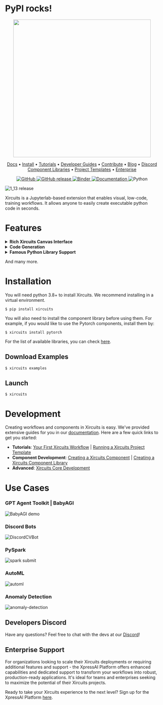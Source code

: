 <h1>PyPI rocks!</h1>
<p align="center">
<img src="https://user-images.githubusercontent.com/68586800/151280601-7ff2b7b2-10e5-4544-b3df-aa6a5a654dae.png" width="450"/>
</p>

<p align="center">
  <a href="https://xircuits.io/">Docs</a> •
  <a href="https://xircuits.io/docs/main/Installation">Install</a> •
  <a href="https://xircuits.io/docs/category/tutorials">Tutorials</a> •
  <a href="https://xircuits.io/docs/category/developer-guide">Developer Guides</a> •
  <a href="https://github.com/XpressAI/xircuits/blob/master/CONTRIBUTING.md">Contribute</a> •
  <a href="https://www.xpress.ai/blog/">Blog</a> •
  <a href="https://discord.com/invite/vgEg2ZtxCw">Discord</a>
<br>
  <a href="https://github.com/XpressAI/xircuits/tree/master/xai_components#xircuits-component-library-list">Component Libraries</a> •
  <a href="https://github.com/XpressAI/xircuits/tree/master/project-templates#xircuits-project-templates-list">Project Templates</a> •
  <a href="https://xpress.ai/">Enterprise</a>
</p>

<p>
  <p align="center">
    <a href="https://github.com/XpressAI/xircuits/blob/master/LICENSE">
        <img alt="GitHub" src="https://img.shields.io/github/license/XpressAI/xircuits?color=brightgreen">
    </a>
    <a href="https://github.com/XpressAI/xircuits/releases">
        <img alt="GitHub release" src="https://img.shields.io/github/release/XpressAI/xircuits.svg?color=yellow">
    </a>
    <a href="https://mybinder.org/v2/gh/XpressAi/xircuits/main?urlpath=lab">
        <img alt="Binder" src="https://mybinder.org/badge_logo.svg">
    </a>
    <a href="https://xircuits.io">
        <img alt="Documentation" src="https://img.shields.io/website/http/xircuits.io.svg?color=orange">
    </a>
     <a>
        <img alt="Python" src="https://img.shields.io/badge/Python-3.8%20%7C%203.9%20%7C%203.10%20%7C%203.11%20%7C%203.12%20%7C%203.13-blue">
    </a>
</p>

![1_13 release](https://github.com/user-attachments/assets/472481f2-9c48-4cf9-8958-99135b02379c)

Xircuits is a Jupyterlab-based extension that enables visual, low-code, training workflows. It allows anyone to easily create executable python code in seconds.

# Features

<details>
  <summary><b>Rich Xircuits Canvas Interface</b></summary>
  <br>
  <p align="center">Unreal Engine-like Chain Component Interface<br>
  <img src=https://xircuits.io/img/docs/interface-chain.gif
 width="600"></p>

  <p align="center">Custom Nodes and Ports<br>
  <img src=https://xircuits.io/img/docs/interface-custom-ports.gif width="600"></p>
  
  <p align="center">Smart Link and Type Check Logic<br>
  <img src=https://xircuits.io/img/docs/interface-smart-link.gif width="600"></p>
  
  <p align="center">Component Tooltips<br>
  <img src=https://user-images.githubusercontent.com/84708008/163518580-186d4298-3344-4280-a87a-67be90eec13f.gif width="600"></p>

</details>

<details>
  <summary><b>Code Generation</b></summary>

  Xircuits generates executable python scripts from the canvas. As they're very customizable, you can perform DevOps automation like actions. Consider this Xircuits template which trains an mnist classifier.
  
  ![hyperpara-codegen](https://user-images.githubusercontent.com/68586800/165815661-2b6e17e8-ed1d-4950-97b1-658d2bd14410.gif)

  You can run the code generated python script in Xircuits, but you can also take the same script to train 3 types of models in one go using bash script:

    TrainModel.py --epoch 5 --model "resnet50"
    TrainModel.py --epoch 5 --model "vgg16"
    TrainModel.py --epoch 5 --model "mobilenet"

</details>

<details>
<summary><b>Famous Python Library Support</b></summary>
Xircuits is built on top of the shoulders of giants. Perform ML and DL using Tensorflow or Pytorch, accelerate your big data processing via Spark, or perform autoML using Pycaret. We're constantly updating our Xircuits library, so stay tuned for more!

Didn't find what you're looking for? Creating Xircuits components is very easy! If it's in python - it can be made into a component. Your creativity is the limit, create components that are easily extendable!

</details>

And many more.

# Installation
You will need python 3.8+ to install Xircuits. We recommend installing in a virtual environment.

  ```
  $ pip install xircuits
  ```

You will also need to install the component library before using them. For example, if you would like to use the Pytorch components, install them by:

  ```
  $ xircuits install pytorch
  ```

For the list of available libraries, you can check [here]( https://github.com/XpressAI/xircuits/tree/master/xai_components). 

## Download Examples
```
$ xircuits examples
```

## Launch
```
$ xircuits
```

# Development
Creating workflows and components in Xircuits is easy. We've provided extensive guides for you in our [documentation](https://xircuits.io/). Here are a few quick links to get you started:

- **Tutorials**: [Your First Xircuits Workflow](https://xircuits.io/docs/main/tutorials/getting-started-with-xircuits) | [Running a Xircuits Project Template](https://xircuits.io/docs/project-template/running-a-xircuits-project-template)
- **Component Development**: [Creating a Xircuits Component](https://xircuits.io/docs/main/tutorials/integrating-python-code-with-xircuits) | [Creating a Xircuits Component Library](https://xircuits.io/docs/main/developer-guide/creating-a-xircuits-component-library)
- **Advanced**: [Xircuits Core Development](https://xircuits.io/docs/main/developer-guide/developing-xircuits-core-features)

# Use Cases

### GPT Agent Toolkit | BabyAGI
![BabyAGI demo](https://github.com/XpressAI/xai-gpt-agent-toolkit/blob/main/demo.gif?raw=true)

### Discord Bots
![DiscordCVBot](https://user-images.githubusercontent.com/68586800/232880388-0a999fa2-f9cf-40df-be51-73601afc8963.gif)

### PySpark
![spark submit](https://user-images.githubusercontent.com/68586800/156138662-f3181471-6433-49dd-a8c1-2f73eea14d11.png)

### AutoML
![automl](https://user-images.githubusercontent.com/68586800/165808829-74070074-b23b-4bb7-8a4e-d1ff30f5df72.gif)

### Anomaly Detection
![anomaly-detection](https://user-images.githubusercontent.com/68586800/161716353-87def49c-af93-4819-9455-687de0b283df.gif)

## Developers Discord
Have any questions? Feel free to chat with the devs at our [Discord](https://discord.com/invite/vgEg2ZtxCw)!

## Enterprise Support
For organizations looking to scale their Xircuits deployments or requiring additional features and support - the XpressAI Platform offers enhanced capabilities and dedicated support to transform your workflows into robust, production-ready applications. It's ideal for teams and enterprises seeking to maximize the potential of their Xircuits projects.

Ready to take your Xircuits experience to the next level? Sign up for the XpressAI Platform [here](https://xpress.ai/).